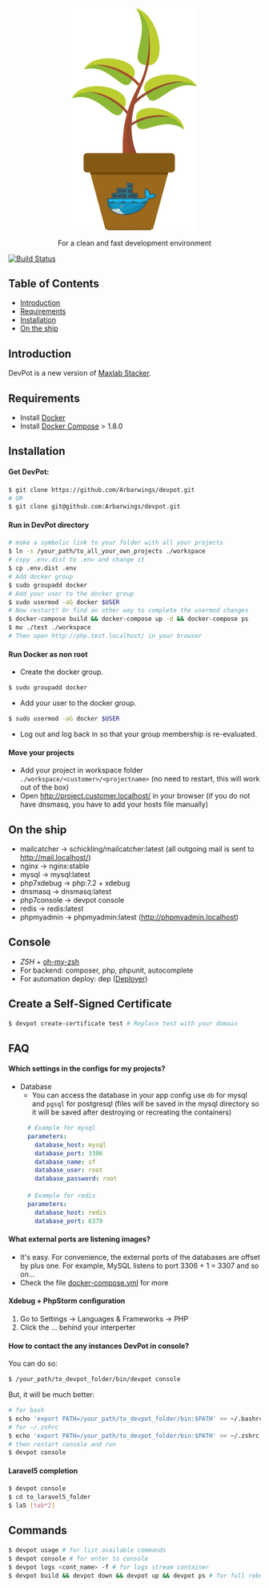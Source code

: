 <p align="center">
  <a href="https://github.com/Arbarwings/devpot">
    <img alt="DevPot" title="DevPot" src="logo.svg" width="250">
  </a>
</p>

<p align="center">
  For a clean and fast development environment
</p>


[![Build Status](https://travis-ci.org/Arbarwings/devpot.svg?branch=master)](https://travis-ci.org/Arbarwings/devpot)

## Table of Contents

- [Introduction](#introduction)
- [Requirements](#requirements)
- [Installation](#installation)
- [On the ship](#Ontheship)

## Introduction
DevPot is a new version of [Maxlab Stacker](https://github.com/Maxlab/stacker). 

## Requirements
- Install [Docker](https://docs.docker.com/)
- Install [Docker Compose](https://docs.docker.com/compose/install/) > 1.8.0

## Installation

#### Get DevPot: 
```sh
$ git clone https://github.com/Arbarwings/devpot.git
# OR
$ git clone git@github.com:Arbarwings/devpot.git
```

#### Run in DevPot directory 
```sh 
# make a symbolic link to your folder with all your projects 
$ ln -s /your_path/to_all_your_own_projects ./workspace
# copy .env.dist to .env and change it
$ cp .env.dist .env
# Add docker group
$ sudo groupadd docker
# Add your user to the docker group
$ sudo usermod -aG docker $USER
# Now restart? Or find an other way to complete the usermod changes
$ docker-compose build && docker-compose up -d && docker-compose ps
$ mv ./test ./workspace
# Then open http://php.test.localhost/ in your browser
```

#### Run Docker as non root
- Create the docker group.
```sh
$ sudo groupadd docker
```
- Add your user to the docker group.
```sh
$ sudo usermod -aG docker $USER
```
- Log out and log back in so that your group membership is re-evaluated.

#### Move your projects
- Add your project in workspace folder `./workspace/<customer>/<projectname>` (no need to restart, this will work out of the box)
- Open http://project.customer.localhost/ in your browser (if you do not have dnsmasq, you have to add your hosts file manually)

## On the ship
- mailcatcher   -> schickling/mailcatcher:latest (all outgoing mail is sent to http://mail.localhost/)
- nginx         -> nginx:stable
- mysql         -> mysql:latest  
- php7xdebug    -> php:7.2 + xdebug
- dnsmasq  ->  dnsmasq:latest
- php7console   -> devpot console
- redis         -> redis:latest
- phpmyadmin    -> phpmyadmin:latest (http://phpmyadmin.localhost)

## Console
- *ZSH* + [oh-my-zsh](http://ohmyz.sh/)
- For backend: composer, php, phpunit, autocomplete
- For automation deploy: dep ([Deployer](http://deployer.org/))

## Create a Self-Signed Certificate
```sh
$ devpot create-certificate test # Replace test with your domain
```

## FAQ

#### Which settings in the configs for my projects?
- Database
    - You can access the database in your app config use `db` for mysql and `pgsql` for postgresql
        (files will be saved in the mysql directory so it will be saved after destroying or recreating the containers)
    ```yaml
      # Example for mysql
      parameters:
        database_host: mysql
        database_port: 3306
        database_name: sf
        database_user: root
        database_password: root
      
      # Example for redis
      parameters:
        database_host: redis
        database_port: 6379
    ```

#### What external ports are listening images?
- It's easy. For convenience, the external ports of the databases are offset by plus one. 
    For example, MySQL listens to port 3306 + 1 = 3307 and so on...
- Check the file [docker-compose.yml](/docker-compose.yml) for more 

#### Xdebug + PhpStorm configuration 
1. Go to Settings -> Languages & Frameworks -> PHP
2. Click the ... behind your interperter

#### How to contact the any instances DevPot in console?
You can do so:
```sh 
$ /your_path/to_devpot_folder/bin/devpot console
```
But, it will be much better:
```sh
# for bash
$ echo 'export PATH=/your_path/to_devpot_folder/bin:$PATH' >> ~/.bashrc && source ~/.bashrc 
# for ~/.zshrc
$ echo 'export PATH=/your_path/to_devpot_folder/bin:$PATH' >> ~/.zshrc && source ~/.zshrc
# then restart console and run
$ devpot console
```

#### Laravel5 completion
```sh
$ devpot console
$ cd to_laravel5_folder
$ la5 [tab*2]
```

## Commands
```sh
$ devpot usage # for list available commands
$ devpot console # for enter to console
$ devpot logs <cont_name> -f # for logs stream container
$ devpot build && devpot down && devpot up && devpot ps # for full rebuild
```
